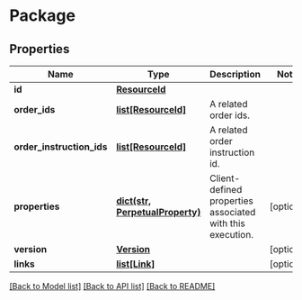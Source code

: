 # Package

## Properties
Name | Type | Description | Notes
------------ | ------------- | ------------- | -------------
**id** | [**ResourceId**](ResourceId.md) |  | 
**order_ids** | [**list[ResourceId]**](ResourceId.md) | A related order ids. | 
**order_instruction_ids** | [**list[ResourceId]**](ResourceId.md) | A related order instruction id. | 
**properties** | [**dict(str, PerpetualProperty)**](PerpetualProperty.md) | Client-defined properties associated with this execution. | [optional] 
**version** | [**Version**](Version.md) |  | [optional] 
**links** | [**list[Link]**](Link.md) |  | [optional] 

[[Back to Model list]](../README.md#documentation-for-models) [[Back to API list]](../README.md#documentation-for-api-endpoints) [[Back to README]](../README.md)


